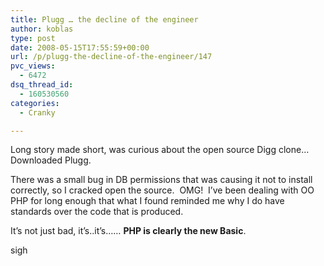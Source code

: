 ```yaml
---
title: Plugg … the decline of the engineer
author: koblas
type: post
date: 2008-05-15T17:55:59+00:00
url: /p/plugg-the-decline-of-the-engineer/147
pvc_views:
  - 6472
dsq_thread_id:
  - 160530560
categories:
  - Cranky

---
```

Long story made short, was curious about the open source Digg clone&#8230; Downloaded Plugg.

There was a small bug in DB permissions that was causing it not to install correctly, so I cracked open the source.&nbsp; OMG!&nbsp; I&#8217;ve been dealing with OO PHP for long enough that what I found reminded me why I do have standards over the code that is produced.

It&#8217;s not just bad, it&#8217;s..it&#8217;s&#8230;&#8230; **PHP is clearly the new Basic**.

sigh
